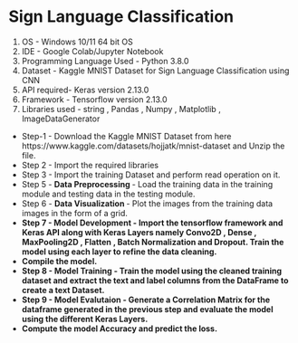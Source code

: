 # Sign Language Classification
<ol>
<li> OS - Windows 10/11 64 bit OS </li>
<li> IDE - Google Colab/Jupyter Notebook </li>
<li> Programming Language Used - Python 3.8.0 </li>
<li> Dataset - Kaggle MNIST Dataset for Sign Language Classification using CNN </li>
<li> API required- Keras version 2.13.0 </li>
<li> Framework - Tensorflow version 2.13.0 </li>
<li> Libraries used - string , Pandas , Numpy , Matplotlib , ImageDataGenerator </li>
</ol>

<ul>
<li> Step-1 - Download the Kaggle MNIST Dataset from here https://www.kaggle.com/datasets/hojjatk/mnist-dataset and Unzip the file.</li> 
<li> Step 2 - Import the required libraries </li>
<li> Step 3 - Import the training Dataset and perform read operation on it. </li>
<li> Step 5 - <b> Data Preprocessing </b> - Load the training data in the training module and testing data in the testing module. </li>
<li> Step 6 - <b> Data Visualization </b>- Plot the images from the training data images in the form of a grid.<b> </li>
<li> Step 7 - <b> Model Development </b>- Import the tensorflow framework and Keras API along with Keras Layers namely Convo2D , Dense , MaxPooling2D , Flatten , Batch Normalization and Dropout. 
              Train the model using each layer to refine the data cleaning.</li>
<li> Compile the model.</li>
<li> Step 8 - Model Training - Train the model using the cleaned training dataset and extract the text and label columns from the DataFrame to create a text Dataset.</li>
<li> Step 9 - Model Evalutaion - Generate a Correlation Matrix for the dataframe generated in the previous step and evaluate the model using the different Keras Layers.</li>
<li> Compute the model Accuracy and predict the loss.</li>
</ul>
                 

